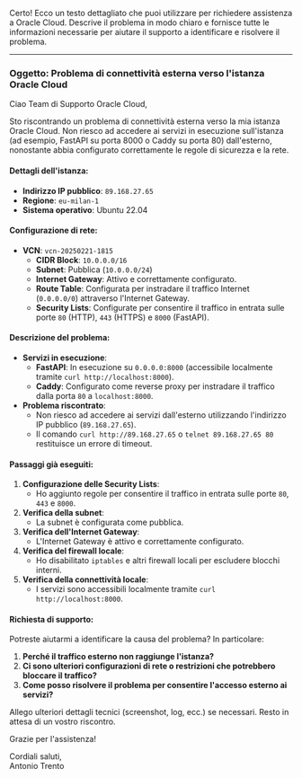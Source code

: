 Certo! Ecco un testo dettagliato che puoi utilizzare per richiedere assistenza a Oracle Cloud. Descrive il problema in modo chiaro e fornisce tutte le informazioni necessarie per aiutare il supporto a identificare e risolvere il problema.

---

### Oggetto: Problema di connettività esterna verso l'istanza Oracle Cloud

Ciao Team di Supporto Oracle Cloud,

Sto riscontrando un problema di connettività esterna verso la mia istanza Oracle Cloud. Non riesco ad accedere ai servizi in esecuzione sull'istanza (ad esempio, FastAPI su porta 8000 o Caddy su porta 80) dall'esterno, nonostante abbia configurato correttamente le regole di sicurezza e la rete.

#### Dettagli dell'istanza:
- **Indirizzo IP pubblico**: `89.168.27.65`
- **Regione**: `eu-milan-1`
- **Sistema operativo**: Ubuntu 22.04

#### Configurazione di rete:
- **VCN**: `vcn-20250221-1815`
  - **CIDR Block**: `10.0.0.0/16`
  - **Subnet**: Pubblica (`10.0.0.0/24`)
  - **Internet Gateway**: Attivo e correttamente configurato.
  - **Route Table**: Configurata per instradare il traffico Internet (`0.0.0.0/0`) attraverso l'Internet Gateway.
  - **Security Lists**: Configurate per consentire il traffico in entrata sulle porte `80` (HTTP), `443` (HTTPS) e `8000` (FastAPI).

#### Descrizione del problema:
- **Servizi in esecuzione**:
  - **FastAPI**: In esecuzione su `0.0.0.0:8000` (accessibile localmente tramite `curl http://localhost:8000`).
  - **Caddy**: Configurato come reverse proxy per instradare il traffico dalla porta `80` a `localhost:8000`.
- **Problema riscontrato**:
  - Non riesco ad accedere ai servizi dall'esterno utilizzando l'indirizzo IP pubblico (`89.168.27.65`).
  - Il comando `curl http://89.168.27.65` o `telnet 89.168.27.65 80` restituisce un errore di timeout.

#### Passaggi già eseguiti:
1. **Configurazione delle Security Lists**:
   - Ho aggiunto regole per consentire il traffico in entrata sulle porte `80`, `443` e `8000`.
2. **Verifica della subnet**:
   - La subnet è configurata come pubblica.
3. **Verifica dell'Internet Gateway**:
   - L'Internet Gateway è attivo e correttamente configurato.
4. **Verifica del firewall locale**:
   - Ho disabilitato `iptables` e altri firewall locali per escludere blocchi interni.
5. **Verifica della connettività locale**:
   - I servizi sono accessibili localmente tramite `curl http://localhost:8000`.

#### Richiesta di supporto:
Potreste aiutarmi a identificare la causa del problema? In particolare:
1. **Perché il traffico esterno non raggiunge l'istanza?**
2. **Ci sono ulteriori configurazioni di rete o restrizioni che potrebbero bloccare il traffico?**
3. **Come posso risolvere il problema per consentire l'accesso esterno ai servizi?**

Allego ulteriori dettagli tecnici (screenshot, log, ecc.) se necessari. Resto in attesa di un vostro riscontro.

Grazie per l'assistenza!

Cordiali saluti,  
Antonio Trento